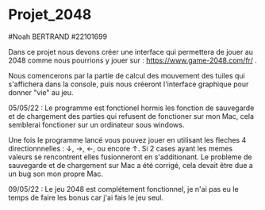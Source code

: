# Projet_2048
#Noah BERTRAND 
#22101699

Dans ce projet nous devons créer une interface qui permettera de jouer au 2048 comme nous pourrions y jouer sur : https://www.game-2048.com/fr/ .

Nous comencerons par la partie de calcul des mouvement des tuiles qui s'affichera dans la console, puis nous créeront l'interface graphique pour donner "vie" au jeu.

05/05/22 : Le programme est fonctionel hormis les fonction de sauvegarde et de chargement des parties qui refusent de fonctioner sur mon Mac, cela semblerai fonctioner sur un ordinateur sous windows.

Une fois le programme lancé vous pouvez jouer en utilisant les fleches 4 directionnnelles : ↓, →, ←, ou encore ↑.
Si 2 cases ayant les memes valeurs se rencontrent elles fusionneront en s'additionant.
Le probleme de sauvegarde et de chargement sur Mac a été corrigé, cela devait être due a un bug son mon propre Mac.

09/05/22 : Le jeu 2048 est complétement fonctionnel, je n'ai pas eu le temps de faire les bonus car j'ai fais le jeu seul.
